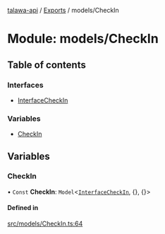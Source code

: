 [talawa-api](../README.md) / [Exports](../modules.md) / models/CheckIn

# Module: models/CheckIn

## Table of contents

### Interfaces

- [InterfaceCheckIn](../interfaces/models_CheckIn.InterfaceCheckIn.md)

### Variables

- [CheckIn](models_CheckIn.md#checkin)

## Variables

### CheckIn

• `Const` **CheckIn**: `Model`\<[`InterfaceCheckIn`](../interfaces/models_CheckIn.InterfaceCheckIn.md), \{\}, \{\}\>

#### Defined in

[src/models/CheckIn.ts:64](https://github.com/PalisadoesFoundation/talawa-api/blob/7d5b1e7/src/models/CheckIn.ts#L64)
